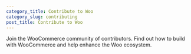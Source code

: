 ```yaml
---
category_title: Contribute to Woo 
category_slug: contributing
post_title: Contribute to Woo
---
```


Join the WooCommerce community of contributors. Find out how to build with WooCommerce and help enhance the Woo ecosystem.
